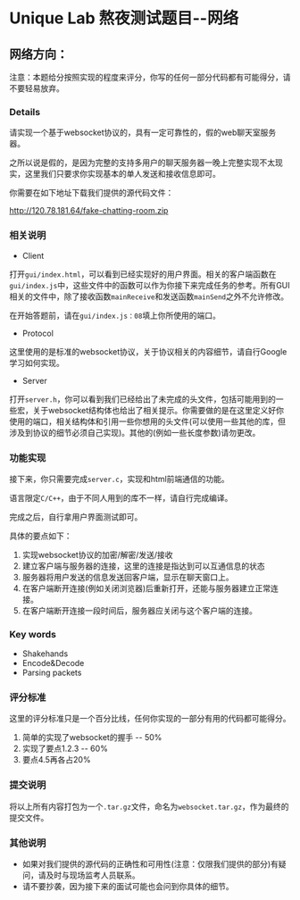 # Unique Lab 熬夜测试题目--网络

## 网络方向：

注意：本题给分按照实现的程度来评分，你写的任何一部分代码都有可能得分，请不要轻易放弃。

### Details

请实现一个基于websocket协议的，具有一定可靠性的，假的web聊天室服务器。

之所以说是假的，是因为完整的支持多用户的聊天服务器一晚上完整实现不太现实，这里我们只要求你实现基本的单人发送和接收信息即可。

你需要在如下地址下载我们提供的源代码文件：

http://120.78.181.64/fake-chatting-room.zip

### 相关说明

* Client

打开`gui/index.html`，可以看到已经实现好的用户界面。相关的客户端函数在`gui/index.js`中，这些文件中的函数可以作为你接下来完成任务的参考。所有GUI相关的文件中，除了接收函数`mainReceive`和发送函数`mainSend`之外不允许修改。

在开始答题前，请在`gui/index.js：08`填上你所使用的端口。

* Protocol

这里使用的是标准的websocket协议，关于协议相关的内容细节，请自行Google学习如何实现。

* Server

打开`server.h`，你可以看到我们已经给出了未完成的头文件，包括可能用到的一些宏，关于websocket结构体也给出了相关提示。你需要做的是在这里定义好你使用的端口，相关结构体和引用一些你想用的头文件(可以使用一些其他的库，但涉及到协议的细节必须自己实现)。其他的(例如一些长度参数)请勿更改。

### 功能实现

接下来，你只需要完成`server.c`，实现和html前端通信的功能。

语言限定`C/C++`，由于不同人用到的库不一样，请自行完成编译。

完成之后，自行拿用户界面测试即可。

具体的要点如下：

1. 实现websocket协议的加密/解密/发送/接收
2. 建立客户端与服务器的连接，这里的连接是指达到可以互通信息的状态
3. 服务器将用户发送的信息发送回客户端，显示在聊天窗口上。
4. 在客户端断开连接(例如关闭浏览器)后重新打开，还能与服务器建立正常连接。
5. 在客户端断开连接一段时间后，服务器应关闭与这个客户端的连接。

### Key words

* Shakehands
* Encode&Decode
* Parsing packets

### 评分标准

这里的评分标准只是一个百分比线，任何你实现的一部分有用的代码都可能得分。

1. 简单的实现了websocket的握手 -- 50%
2. 实现了要点1.2.3 -- 60%
3. 要点4.5再各占20%

### 提交说明

将以上所有内容打包为一个`.tar.gz`文件，命名为`websocket.tar.gz`，作为最终的提交文件。

### 其他说明

* 如果对我们提供的源代码的正确性和可用性(注意：仅限我们提供的部分)有疑问，请及时与现场监考人员联系。
* 请不要抄袭，因为接下来的面试可能也会问到你具体的细节。